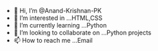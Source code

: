 - 👋 Hi, I’m @Anand-Krishnan-PK
- 👀 I’m interested in ...HTML,CSS
- 🌱 I’m currently learning ...Python
- 💞️ I’m looking to collaborate on ...Python projects
- 📫 How to reach me ...Email

<!---
Anand-Krishnan-PK/Anand-Krishnan-PK is a ✨ special ✨ repository because its `README.md` (this file) appears on your GitHub profile.
You can click the Preview link to take a look at your changes.
--->
